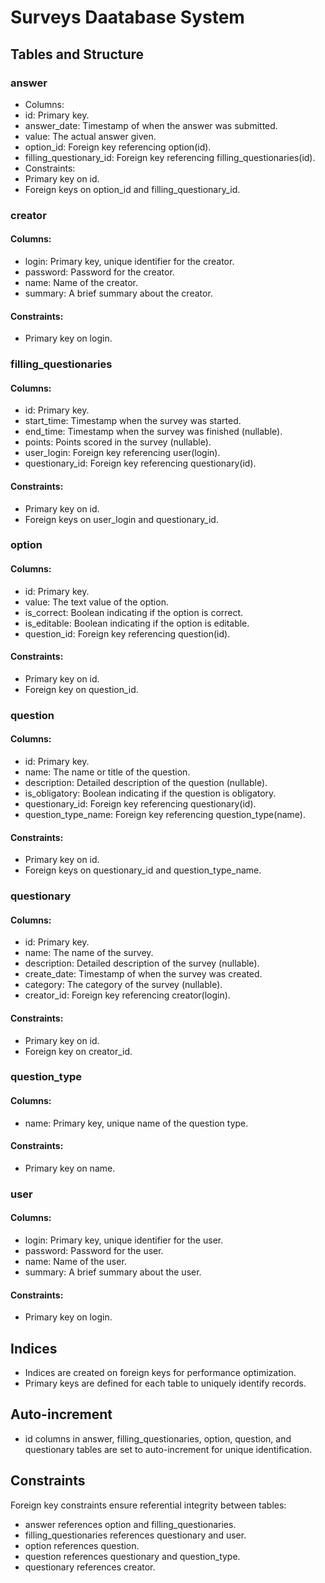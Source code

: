 # Surveys Daatabase System

## Tables and Structure

### answer

- Columns:
 - id: Primary key.
 - answer_date: Timestamp of when the answer was submitted.
 - value: The actual answer given.
 - option_id: Foreign key referencing option(id).
 - filling_questionary_id: Foreign key referencing filling_questionaries(id).
- Constraints:
 - Primary key on id.
 - Foreign keys on option_id and filling_questionary_id.

### creator

#### Columns:
- login: Primary key, unique identifier for the creator.
- password: Password for the creator.
- name: Name of the creator.
- summary: A brief summary about the creator.
#### Constraints:
- Primary key on login.

### filling_questionaries

#### Columns:
- id: Primary key.
- start_time: Timestamp when the survey was started.
- end_time: Timestamp when the survey was finished (nullable).
- points: Points scored in the survey (nullable).
- user_login: Foreign key referencing user(login).
- questionary_id: Foreign key referencing questionary(id).
#### Constraints:
- Primary key on id.
- Foreign keys on user_login and questionary_id.

### option

#### Columns:
- id: Primary key.
- value: The text value of the option.
- is_correct: Boolean indicating if the option is correct.
- is_editable: Boolean indicating if the option is editable.
- question_id: Foreign key referencing question(id).
#### Constraints:
- Primary key on id.
- Foreign key on question_id.

### question

#### Columns:
- id: Primary key.
- name: The name or title of the question.
- description: Detailed description of the question (nullable).
- is_obligatory: Boolean indicating if the question is obligatory.
- questionary_id: Foreign key referencing questionary(id).
- question_type_name: Foreign key referencing question_type(name).
#### Constraints:
- Primary key on id.
- Foreign keys on questionary_id and question_type_name.

### questionary

#### Columns:
- id: Primary key.
- name: The name of the survey.
- description: Detailed description of the survey (nullable).
- create_date: Timestamp of when the survey was created.
- category: The category of the survey (nullable).
- creator_id: Foreign key referencing creator(login).
#### Constraints:
- Primary key on id.
- Foreign key on creator_id.

### question_type

#### Columns:
- name: Primary key, unique name of the question type.
#### Constraints:
- Primary key on name.

### user

#### Columns:
- login: Primary key, unique identifier for the user.
- password: Password for the user.
- name: Name of the user.
- summary: A brief summary about the user.
#### Constraints:
- Primary key on login.

## Indices
- Indices are created on foreign keys for performance optimization.
- Primary keys are defined for each table to uniquely identify records.
  
## Auto-increment
- id columns in answer, filling_questionaries, option, question, and questionary tables are set to auto-increment for unique identification.
  
## Constraints
Foreign key constraints ensure referential integrity between tables:
- answer references option and filling_questionaries.
- filling_questionaries references questionary and user.
- option references question.
- question references questionary and question_type.
- questionary references creator.
